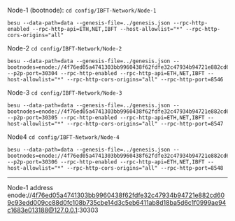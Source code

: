 Node-1 (bootnode):
`cd config/IBFT-Network/Node-1`

```
besu --data-path=data --genesis-file=../genesis.json --rpc-http-enabled --rpc-http-api=ETH,NET,IBFT --host-allowlist="*" --rpc-http-cors-origins="all"
```

Node-2
`cd config/IBFT-Network/Node-2`

```
besu --data-path=data --genesis-file=../genesis.json --bootnodes=enode://4f76ed05a4741303bb9960438f62fdfe32c47934b94721e882cd609c93edd009cc88d0fc108b735cbe14d3c5eb6411ab8d18ba5d6c1f0999ae94c1683e013188@127.0.0.1:30303 --p2p-port=30304 --rpc-http-enabled --rpc-http-api=ETH,NET,IBFT --host-allowlist="*" --rpc-http-cors-origins="all" --rpc-http-port=8546
```

Node-3
`cd config/IBFT-Network/Node-3`

```
besu --data-path=data --genesis-file=../genesis.json --bootnodes=enode://4f76ed05a4741303bb9960438f62fdfe32c47934b94721e882cd609c93edd009cc88d0fc108b735cbe14d3c5eb6411ab8d18ba5d6c1f0999ae94c1683e013188@127.0.0.1:30303 --p2p-port=30305 --rpc-http-enabled --rpc-http-api=ETH,NET,IBFT --host-allowlist="*" --rpc-http-cors-origins="all" --rpc-http-port=8547
```

Node4
`cd config/IBFT-Network/Node-4`

```
besu --data-path=data --genesis-file=../genesis.json --bootnodes=enode://4f76ed05a4741303bb9960438f62fdfe32c47934b94721e882cd609c93edd009cc88d0fc108b735cbe14d3c5eb6411ab8d18ba5d6c1f0999ae94c1683e013188@127.0.0.1:30303 --p2p-port=30306 --rpc-http-enabled --rpc-http-api=ETH,NET,IBFT --host-allowlist="*" --rpc-http-cors-origins="all" --rpc-http-port=8548
```

---

Node-1 address
enode://4f76ed05a4741303bb9960438f62fdfe32c47934b94721e882cd609c93edd009cc88d0fc108b735cbe14d3c5eb6411ab8d18ba5d6c1f0999ae94c1683e013188@127.0.0.1:30303
